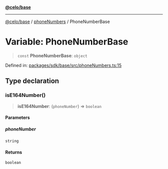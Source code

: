 [**@celo/base**](../../README.md)

***

[@celo/base](../../README.md) / [phoneNumbers](../README.md) / PhoneNumberBase

# Variable: PhoneNumberBase

> `const` **PhoneNumberBase**: `object`

Defined in: [packages/sdk/base/src/phoneNumbers.ts:15](https://github.com/celo-org/developer-tooling/blob/master/packages/sdk/base/src/phoneNumbers.ts#L15)

## Type declaration

### isE164Number()

> **isE164Number**: (`phoneNumber`) => `boolean`

#### Parameters

##### phoneNumber

`string`

#### Returns

`boolean`
